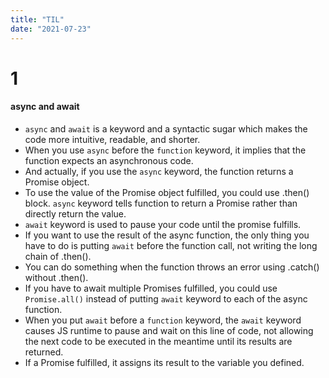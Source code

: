 ```yaml
---
title: "TIL"
date: "2021-07-23"
---
```


# 1

#### async and await

- `async` and `await` is a keyword and a syntactic sugar which makes the code more intuitive, readable, and shorter.
- When you use `async` before the `function` keyword, it implies that the function expects an asynchronous code.
- And actually, if you use the `async` keyword, the function returns a Promise object.
- To use the value of the Promise object fulfilled, you could use .then() block. `async` keyword tells function to return a Promise rather than directly return the value.
- `await` keyword is used to pause your code until the promise fulfills.
- If you want to use the result of the async function, the only thing you have to do is putting `await` before the function call, not writing the long chain of .then().
- You can do something when the function throws an error using .catch() without .then().
- If you have to await multiple Promises fulfilled, you could use `Promise.all()` instead of putting `await` keyword to each of the async function.
- When you put `await` before a `function` keyword, the `await` keyword causes JS runtime to pause and wait on this line of code, not allowing the next code to be executed in the meantime until its results are returned.
- If a Promise fulfilled, it assigns its result to the variable you defined.
